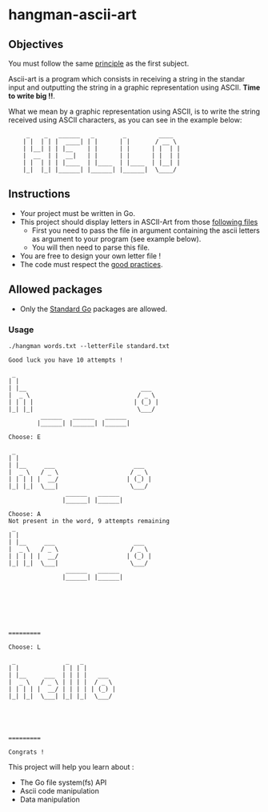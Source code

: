 # hangman-ascii-art

## Objectives

You must follow the same [principle](https://github.com/Lyon-Ynov-Campus/YTrack/tree/master/subjects/hangman/hangman-classic) as the first subject.

Ascii-art is a program which consists in receiving a string in the standar input and outputting the string in a graphic representation using ASCII. **Time to write big !!**.

What we mean by a graphic representation using ASCII, is to write the string received using ASCII characters, as you can see in the example below:
```
     _    _   ______   _        _         ____
    | |  | | |  ____| | |      | |       / __ \
    | |__| | | |__    | |      | |      | |  | |
    |  __  | |  __|   | |      | |      | |  | |
    | |  | | | |____  | |____  | |____  | |__| |
    |_|  |_| |______| |______| |______|  \____/
```
                                                
## Instructions
* Your project must be written in Go.
* This project should display letters in ASCII-Art from those [following files](https://github.com/LeaderGRL/Hangman-ascii-art/tree/main/letters)
    * First you need to pass the file in argument containing the ascii letters as argument to your program (see example below).
    * You will then need to parse this file.
* You are free to design your own letter file !
* The code must respect the [good practices](https://public.01-edu.org/subjects/good-practices/).

## Allowed packages
* Only the [Standard Go](https://pkg.go.dev/std) packages are allowed.

### Usage

    ./hangman words.txt --letterFile standard.txt
    
    Good luck you have 10 attempts !

     _
    | |
    | |__                                ___
    |  _ \                              / _ \
    | | | |                            | (_) |
    |_| |_|                             \___/
             ______   ______   ______
            |______| |______| |______|
        
    Choose: E
    
     _
    | |
    | |__     ___                      ___
    |  _ \   / _ \                    / _ \
    | | | | |  __/                   | (_) |
    |_| |_|  \___|                    \___/
                    ______   ______
                   |______| |______|

    Choose: A
    Not present in the word, 9 attempts remaining
     _
    | |
    | |__     ___                      ___
    |  _ \   / _ \                    / _ \
    | | | | |  __/                   | (_) |
    |_| |_|  \___|                    \___/
                    ______   ______
                   |______| |______|
       
    
    
    
    
    
    
    =========
    
    Choose: L
    
     _              _   _
    | |            | | | |
    | |__     ___  | | | |   ___
    |  _ \   / _ \ | | | |  / _ \
    | | | | |  __/ | | | | | (_) |
    |_| |_|  \___| |_| |_|  \___/
    
    
    
    
    
    =========
    
    Congrats !

This project will help you learn about :
- The Go file system(fs) API
- Ascii code manipulation
- Data manipulation
